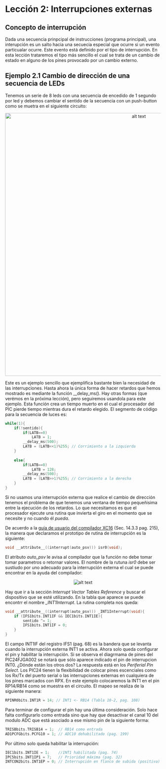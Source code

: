 # Lección 2: Interrupciones externas
## Concepto de interrupción 
Dada una secuencia prinpcipal de instrucciones (programa principal), una interupción es un salto hacia una secuecia especial que ocurre si un evento particualar ocurre. Este evento está definido por el tipo de interrupción. En esta lección trataremos el tipo más sencillo el cual se trata de un cambio de estado en alguno de los pines provocado por un cambio externo. 

## Ejemplo 2.1 Cambio de dirección de una secuencia de LEDs
Tenemos un serie de 8 leds con una secuencia de encedido de 1 segundo por led y debemos cambiar el sentido de la secuencia con un push-button como se muetra en el siguiente circuito:

<p align="center">
<img src="https://2.bp.blogspot.com/-pt6lpnid1_c/Xv_RUB6qq6I/AAAAAAAACV0/YB1JiDSUGlwK0t_dNpJcctjJykKqfNmjQCLcBGAsYHQ/s1600/P21.png" alt="alt text" width="850">
</p>
 
Este es un ejemplo sencillo que ejemplifica bastante bien la necesidad de las interrupciones. Hasta ahora la única forma de hacer retardos que hemos mostrado es mediante la función _\_delay_ms(). Hay otras formas (que verémos en la próxima lección), pero seguiremos usandola para este ejemplo. Esta funcíón crea un tiempo muerto en el cual el procesador del PIC pierde tiempo mientras dura el retardo elegido. El segmento de código para la secuencia de luces es:

```C
while(1){
    if(!sentido){
        if(LATB==0)
            LATB = 1;
        __delay_ms(500);
        LATB = (LATB<<1)%255; // Corrimiento a la izquierda 
    }
        
    else{
        if(LATB==0)
            LATB = 128;
        __delay_ms(500);
        LATB = (LATB>>1)%255; // Corrimiento a la derecha
    }  
}
```

Si no usamos una interrupción externa que realice el cambio de dirección tenemos el problema de que tenemos una ventana de tiempo pequeñisima entre la ejecución de los retardos. Lo que necesitamos es que el procesador ejecute una rutina que invierta el giro en el momento que se necesite y no cuando él *pueda*.   

De acuerdo a la [guía de usuario del compilador XC16](https://ww1.microchip.com/downloads/en/DeviceDoc/XC16%20C%20Compiler%20UG%20DS50002071J.pdf) (Sec. 14.3.3 pag. 215), la manera que declaramos el prototipo de rutina de interrupción es la siguiente:

```C
void __attribute__((interrupt(auto_psv))) isr0(void);
```
El atributo *auto_psv* le avisa al compilador que la función no debe tomar tomar parametros o retornar valores. El nombre de la rutuna *isr0* debe ser sustiudo por uno adecuado para la interrupción externa el cual se puede encontrar en la ayuda del compilador:

<p align="center">
<img src="https://1.bp.blogspot.com/-IgKQzTWcTx8/XscnggvYR2I/AAAAAAAACRU/Ewt5Bepko4okUATNAumV7PU5olFs0g6gwCLcBGAsYHQ/s320/compiler_help_MPLABX.png" alt="alt text">
</p>

Hay que ir a la sección *Interrupt Vector Tables Reference* y buscar el dispositivo que se esté utilizando. En la tabla que aparece se puede encontrr el nombre *_INT1Interrupt*. La rutina completa nos queda:

```C
void __attribute__((interrupt(auto_psv))) _INT1Interrupt(void){
    if (IFS1bits.INT1IF && IEC1bits.INT1IE){
        sentido ^= 1;
        IFS1bits.INT1IF = 0;
    }
}
```
El campo INT1IF del registro IFS1 (pag. 68) es la bandera que se levanta cuando la interrupción externa INT1 se activa. Ahora solo queda configurar el pin y habilitar la interrupción. Si se observa el diagrmama de pines del PIC24FJGA002 se notará que sólo aparece indicado  el pin de interrupcion INT0. ¿Dónde están los otros dos? La respuesta está en los *Periferial Pin Select*. Los PIC24 tienen la flexibilidad de colocar pines escenciales como los Rx/Tx del puerto serial o las interrupciones externas en cualquiera de los pines marcados con RPX. En este ejemplo colocaremos la INT1 en el pin RP14/RB14 como se muestra en el circuito. El mapeo se realiza de la siguiente manera:
```C
RPINR0bits.INT1R = 14; // INT1 <- RB14 (Tabla 10-2, pag. 108)
```
Para terminar de configurar el pin hay una última consideración. Solo hace falta configurarlo como entrada sino que hay que desactivar el canal 10 del modulo ADC que está asociado a ese mismo pin de la siguiente forma:
```C
TRISBbits.TRISB14 = 1;  // RB14 como entrada
AD1PCFGbits.PCFG10 = 1; // ADC10 dehabilitado (pag. 199)
```
Por último solo queda habilitar la interrupción:
```C
IEC1bits.INT1IE = 1;    //INT1 habilitada (pag. 74)
IPC5bits.INT1IP1 = 7;   // Prioridad máxima (pag. 32)
INTCON2bits.INT1EP = 0; // Interrupción en flanco de subida (positiva) (pag. 65)
```
